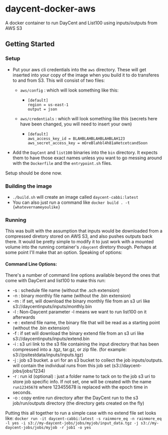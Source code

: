 # daycent-docker-aws
A docker container to run DayCent and List100 using inputs/outputs from AWS S3

## Getting Started
### Setup
- Put your aws cli credentials into the `aws` directory. 
These will get inserted into your copy of the image when you build it to do transferes to and from S3. 
This will consist of two files:

  - `aws/config` : which will look something like this: 
    - ```
      [default]
      region = us-east-1
      output = json
      ```
  - `aws/credentials` : which will look something like this (secrets here have been changed, you will need to insert your own)
    - ```
      [default]
      aws_access_key_id = BLAHBLAHBLAHBLAHBLAH123
      aws_secret_access_key = mOreBlahbl4h81aHetcetcandSoon
      ```
- Add the `DayCent` and `list100` binaries into the `bin` directory. It expects them to have those exact names unless you want to go messing around with the `Dockerfile` and the `entrypoint.sh` files.

Setup should be done now.

### Building the image
- ```./build.sh``` will create an image called `daycent-cabbi:latest`
- You can also just run a command like `docker build . -t {whatevernameyoulike}`

### Running

This was built with the assumption that inputs would be downloaded from a compressed diretory stored on AWS S3, 
and also pushes outputs back there. It would be pretty simple to modify it to just work with a mounted volume into the 
running container's `/daycent` diretory though. Perhaps at some point I'll make that an option. Speaking of options:


#### Command Line Options:

There's a number of command line options available beyond the ones that come with DayCent and list100 to make this run:

- -s : schedule file name (without the .sch extension)
- -n : binary monthly file name (without the .bin extension)
- -m : if set, will download the binary monthly file from an s3 uri like s3://daycentinputs/inputs/monthly.bin
- -l : Non-Daycent parameter -l means we want to run list100 on it afterwards
- -e : extend file name, the binary file that will be read as a starting point (without the .bin extension)
- -f : if set will download the binary extend file from an s3 uri like s3://daycentinputs/inputs/extend.bin
- -i : s3 uri link to the s3 file containing the input directory that has been compressed into a .tgz, tar.gz, or zip file. (for example: s3://psitestdata/inputs/inputs.tgz)
- -j : job s3 bucket. a uri for an s3 bucket to collect the job inputs/outputs. will contain the individual runs from this job set (s3://daycent-jobs/jobs/1234)
- -r : run id (optional) : just a folder name to tack on to the job s3 uri to store job specific info. If not set, one will be created with the name `run12345678` where 123455678 is replaced with the epoch time in seconds.
- -o : copy entire run directory after the DayCent run to the s3 job/run/outputs directory (the directory gets created on the fly)

Putting this all together to run a simple case with no extend file set looks like:
`docker run -it daycent-cabbi:latest -s rainmore_eq -n rainmore_eq -l yes -i s3://my-daycent-jobs/jobs/myjob/input_data.tgz -j s3://my-daycent-jobs/jobs/myjob -r job1 -o yes`